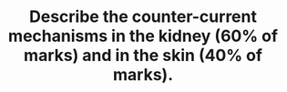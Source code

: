 ---
title: "Describe the counter-current mechanisms in the kidney (60% of marks) and in the skin (40% of marks)."
entityType: SAQ
exam: PEX
college: CICM
year: 2015
sitting: B
question: 22
passRate: 48
EC_extraCredit:
- "Most answers gave a good account of counter currents in the kidney"
EC_errorsCommon:
- "few described the generation of the counter current multiplier arrangement."
- "Many candidates did not discuss counter current mechanisms in the skin but instead, focussed on thermal control by the skin."
---